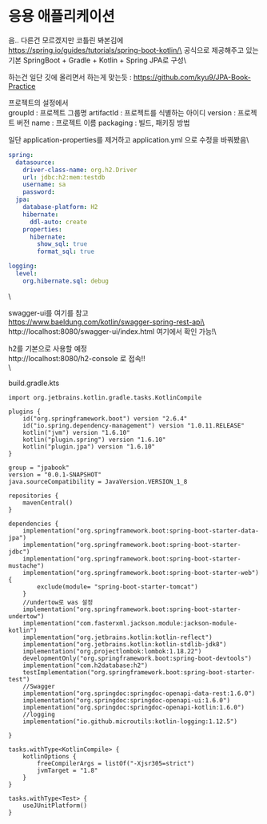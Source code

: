 # 응용 애플리케이션

음.. 다른건 모르겠지만 코틀린 봐본김에\
https://spring.io/guides/tutorials/spring-boot-kotlin/\
공식으로 제공해주고 있는 기본 SpringBoot + Gradle + Kotlin + Spring JPA로 구성\


하는건 일단 깃에 올리면서 하는게 맞는듯 : https://github.com/kyu9/JPA-Book-Practice

프로젝트의 설정에서\
groupId : 프로젝트 그룹명 artifactId : 프로젝트를 식별하는 아이디 version : 프로젝트 버전 name : 프로젝트 이름 packaging : 빌드, 패키징 방법

일단 application-properties를 제거하고 application.yml 으로 수정을 바꿔봤음\


```yaml
spring:
  datasource:
    driver-class-name: org.h2.Driver
    url: jdbc:h2:mem:testdb
    username: sa
    password:
  jpa:
    database-platform: H2
    hibernate:
      ddl-auto: create
    properties:
      hibernate:
        show_sql: true
        format_sql: true

logging:
  level:
    org.hibernate.sql: debug
```

\


swagger-ui를 여기를 참고\
https://www.baeldung.com/kotlin/swagger-spring-rest-api\
http://localhost:8080/swagger-ui/index.html 여기에서 확인 가능!\


h2를 기본으로 사용할 예정\
http://localhost:8080/h2-console 로 접속!!\
\


build.gradle.kts

```
import org.jetbrains.kotlin.gradle.tasks.KotlinCompile

plugins {
	id("org.springframework.boot") version "2.6.4"
	id("io.spring.dependency-management") version "1.0.11.RELEASE"
	kotlin("jvm") version "1.6.10"
	kotlin("plugin.spring") version "1.6.10"
	kotlin("plugin.jpa") version "1.6.10"
}

group = "jpabook"
version = "0.0.1-SNAPSHOT"
java.sourceCompatibility = JavaVersion.VERSION_1_8

repositories {
	mavenCentral()
}

dependencies {
	implementation("org.springframework.boot:spring-boot-starter-data-jpa")
	implementation("org.springframework.boot:spring-boot-starter-jdbc")
	implementation("org.springframework.boot:spring-boot-starter-mustache")
	implementation("org.springframework.boot:spring-boot-starter-web"){
		exclude(module= "spring-boot-starter-tomcat")
	}
	//undertow로 was 설정
	implementation("org.springframework.boot:spring-boot-starter-undertow")
	implementation("com.fasterxml.jackson.module:jackson-module-kotlin")
	implementation("org.jetbrains.kotlin:kotlin-reflect")
	implementation("org.jetbrains.kotlin:kotlin-stdlib-jdk8")
	implementation("org.projectlombok:lombok:1.18.22")
	developmentOnly("org.springframework.boot:spring-boot-devtools")
	implementation("com.h2database:h2")
	testImplementation("org.springframework.boot:spring-boot-starter-test")
	//Swagger
	implementation("org.springdoc:springdoc-openapi-data-rest:1.6.0")
	implementation("org.springdoc:springdoc-openapi-ui:1.6.0")
	implementation("org.springdoc:springdoc-openapi-kotlin:1.6.0")
	//logging
	implementation("io.github.microutils:kotlin-logging:1.12.5")

}

tasks.withType<KotlinCompile> {
	kotlinOptions {
		freeCompilerArgs = listOf("-Xjsr305=strict")
		jvmTarget = "1.8"
	}
}

tasks.withType<Test> {
	useJUnitPlatform()
}
```
